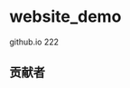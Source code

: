 # website_demo
github.io 222
## 贡献者

<!-- readme: collaborators,contributors -start -->
<!-- readme: collaborators,contributors -end -->

